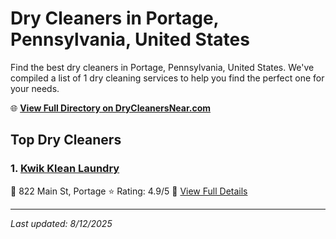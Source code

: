 # Dry Cleaners in Portage, Pennsylvania, United States

Find the best dry cleaners in Portage, Pennsylvania, United States. We've compiled a list of 1 dry cleaning services to help you find the perfect one for your needs.

🌐 **[View Full Directory on DryCleanersNear.com](https://drycleanersnear.com/city/US/Pennsylvania/Portage)**

## Top Dry Cleaners

### 1. [Kwik Klean Laundry](https://drycleanersnear.com/dryCleaner/6886d9aac1603fb16966f94b/kwik-klean-laundry)
📍 822 Main St, Portage
⭐ Rating: 4.9/5
🔗 [View Full Details](https://drycleanersnear.com/dryCleaner/6886d9aac1603fb16966f94b/kwik-klean-laundry)


---

*Last updated: 8/12/2025*
